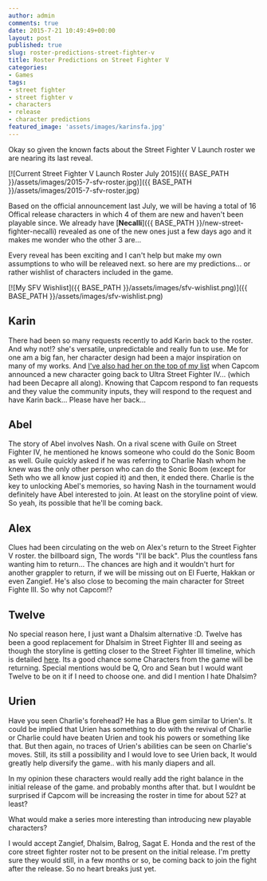 ```yaml
---
author: admin
comments: true
date: 2015-7-21 10:49:49+00:00
layout: post
published: true
slug: roster-predictions-street-fighter-v
title: Roster Predictions on Street Fighter V
categories:
- Games
tags:
- street fighter
- street fighter v
- characters
- release
- character predictions
featured_image: 'assets/images/karinsfa.jpg'
---
```



Okay so given the known facts about the Street Fighter V Launch roster we are nearing its last reveal. 

[![Current Street Fighter V Launch Roster July 2015]({{ BASE_PATH }}/assets/images/2015-7-sfv-roster.jpg)]({{ BASE_PATH }}/assets/images/2015-7-sfv-roster.jpg)

Based on the official announcement last July, we will be having a total of 16 Offical release characters in which 4 of them are new and haven't been playable since. We already have [**Necalli**]({{ BASE_PATH }}/new-street-fighter-necalli) revealed as one of the new ones just a few days ago and it makes me wonder who the other 3 are... 

Every reveal has been exciting and I can't help but make my own assumptions to who will be releaved next. so here are my predictions... or rather wishlist of characters included in the game.

[![My SFV Wishlist]({{ BASE_PATH }}/assets/images/sfv-wishlist.png)]({{ BASE_PATH }}/assets/images/sfv-wishlist.png)


Karin
---

There had been so many requests recently to add Karin back to the roster. And why not!? she's versatile, unpredictable and really fun to use. Me for one am a big fan, her character design had been a major inspiration on many of my works. And [I've also had her on the top of my list]({{BASE_PATH}}/top-5-characters-that-should-have-been-in-ultra-street-fighter-iv) when Capcom announced a new character going back to Ultra Street Fighter IV... (which had been Decapre all along). Knowing that Capcom respond to fan requests and they value the community inputs, they will respond to the request and have Karin back... Please have her back... 


Abel
---

The story of Abel involves Nash. On a rival scene with Guile on Street Fighter IV, he mentioned he knows someone who could do the Sonic Boom as well. Guile quickly asked if he was referring to Charlie Nash whom he knew was the only other person who can do the Sonic Boom (except for Seth who we all know just copied it) and then, it ended there. Charlie is the key to unlocking Abel's memories, so having Nash in the tournament would definitely have Abel interested to join. At least on the storyline point of view. So yeah, its possible that he'll be coming back. 


Alex
----

Clues had been circulating on the web on Alex's return to the Street Fighter V roster. the billboard sign, The words "I'll be back". Plus the countless fans wanting him to return... The chances are high and it wouldn't hurt for another grappler to return, if we will be missing out on El Fuerte, Hakkan or even Zangief. He's also close to becoming the main character for Street Fighte III. So why not Capcom!?


Twelve
---

No special reason here, I just want a Dhalsim alternative :D. Twelve has been a good replacement for Dhalsim in Street Fighter III and seeing as though the storyline is getting closer to the Street Fighter III timeline, which is detailed [here](http://shoryuken.com/2014/12/05/street-fighter-v-may-take-place-after-street-fighter-iii/). Its a good chance some Characters from the game will be returning. Special mentions would be Q, Oro and Sean but I would want Twelve to be on it if I need to choose one. and did I mention I hate Dhalsim?  


Urien
---

Have you seen Charlie's forehead? He has a Blue gem similar to Urien's. It could be implied that Urien has something to do with the revival of Charlie or Charlie could have beaten Urien and took his powers or something like that. But then again, no traces of Urien's abilities can be seen on Charlie's moves. Still, its still a possibility and I would love to see Urien back, It would greatly help diversify the game.. with his manly diapers and all. 

In my opinion these characters would really add the right balance in the initial release of the game. and probably months after that. but I wouldnt be surprised if Capcom will be increasing the roster in time for about 52? at least? 

What would make a series more interesting than introducing new playable characters?  

I would accept Zangief, Dhalsim, Balrog, Sagat E. Honda and the rest of the core street fighter roster not to be present on the initial release. I'm pretty sure they would still, in a few months or so, be coming back to join the fight after the release. So no heart breaks just yet.




